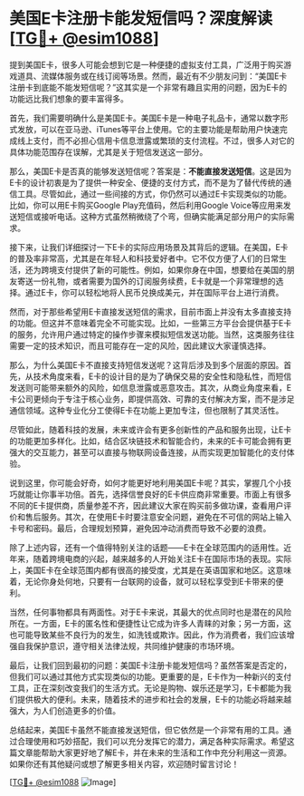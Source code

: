 # 美国E卡注册卡能发短信吗？深度解读[[TG💪+ @esim1088](https://t.me/s/esim1088)]

提到美国E卡，很多人可能会想到它是一种便捷的虚拟支付工具，广泛用于购买游戏道具、流媒体服务或在线订阅等场景。然而，最近有不少朋友问到：“美国E卡注册卡到底能不能发短信呢？”这其实是一个非常有趣且实用的问题，因为E卡的功能远比我们想象的要丰富得多。

首先，我们需要明确什么是美国E卡。美国E卡是一种电子礼品卡，通常以数字形式发放，可以在亚马逊、iTunes等平台上使用。它的主要功能是帮助用户快速完成线上支付，而不必担心信用卡信息泄露或繁琐的支付流程。不过，很多人对它的具体功能范围存在误解，尤其是关于短信发送这一部分。

那么，美国E卡是否真的能够发送短信呢？答案是：**不能直接发送短信**。这是因为E卡的设计初衷是为了提供一种安全、便捷的支付方式，而不是为了替代传统的通信工具。尽管如此，通过一些间接的方式，你仍然可以通过E卡实现类似的功能。比如，你可以用E卡购买Google Play充值码，然后利用Google Voice等应用来发送短信或接听电话。这种方式虽然稍微绕了个弯，但确实能满足部分用户的实际需求。

接下来，让我们详细探讨一下E卡的实际应用场景及其背后的逻辑。在美国，E卡的普及率非常高，尤其是在年轻人和科技爱好者中。它不仅方便了人们的日常生活，还为跨境支付提供了新的可能性。例如，如果你身在中国，想要给在美国的朋友寄送一份礼物，或者需要为国外的订阅服务续费，E卡就是一个非常理想的选择。通过E卡，你可以轻松地将人民币兑换成美元，并在国际平台上进行消费。

然而，对于那些希望用E卡直接发送短信的需求，目前市面上并没有太多直接支持的功能。但这并不意味着完全不可能实现。比如，一些第三方平台会提供基于E卡的服务，允许用户通过特定的操作步骤来模拟短信发送功能。当然，这类服务往往需要一定的技术知识，而且可能存在一定的风险，因此建议大家谨慎选择。

那么，为什么美国E卡不直接支持短信发送呢？这背后涉及到多个层面的原因。首先，从技术角度来看，E卡的设计目的是为了确保交易的安全性和隐私性，而短信发送则可能带来额外的风险，如信息泄露或恶意攻击。其次，从商业角度来看，E卡公司更倾向于专注于核心业务，即提供高效、可靠的支付解决方案，而不是涉足通信领域。这种专业化分工使得E卡在功能上更加专注，但也限制了其灵活性。

尽管如此，随着科技的发展，未来或许会有更多创新性的产品和服务出现，让E卡的功能更加多样化。比如，结合区块链技术和智能合约，未来的E卡可能会拥有更强大的交互能力，甚至可以直接与物联网设备连接，从而实现更加智能化的支付体验。

说到这里，你可能会好奇，如何才能更好地利用美国E卡呢？其实，掌握几个小技巧就能让你事半功倍。首先，选择信誉良好的E卡供应商非常重要。市面上有很多不同的E卡提供商，质量参差不齐，因此建议大家在购买前多做功课，查看用户评价和售后服务。其次，在使用E卡时要注意安全问题，避免在不可信的网站上输入卡号和密码。最后，合理规划预算，避免因冲动消费而导致不必要的浪费。

除了上述内容，还有一个值得特别关注的话题——E卡在全球范围内的适用性。近年来，随着跨境电商的兴起，越来越多的人开始关注E卡在国际市场的表现。实际上，美国E卡在全球范围内都有很高的接受度，尤其是在英语国家和地区。这意味着，无论你身处何地，只要有一台联网的设备，就可以轻松享受到E卡带来的便利。

当然，任何事物都具有两面性。对于E卡来说，其最大的优点同时也是潜在的风险所在。一方面，E卡的匿名性和便捷性让它成为许多人青睐的对象；另一方面，这也可能导致某些不良行为的发生，如洗钱或欺诈。因此，作为消费者，我们应该增强自我保护意识，遵守相关法律法规，共同维护健康的市场环境。

最后，让我们回到最初的问题：美国E卡注册卡能发短信吗？虽然答案是否定的，但我们可以通过其他方式实现类似的功能。更重要的是，E卡作为一种新兴的支付工具，正在深刻改变我们的生活方式。无论是购物、娱乐还是学习，E卡都能为我们提供极大的便利。未来，随着技术的进步和社会的发展，E卡的功能必将越来越强大，为人们创造更多的价值。

总结起来，美国E卡虽然不能直接发送短信，但它依然是一个非常有用的工具。通过合理使用和巧妙搭配，我们可以充分发挥它的潜力，满足各种实际需求。希望这篇文章能帮助大家更好地了解E卡，并在未来的生活和工作中充分利用这一资源。如果你还有其他疑问或想了解更多相关内容，欢迎随时留言讨论！

[[TG💪+ @esim1088](https://t.me/s/esim1088) ![Image](https://i.postimg.cc/4NQfJmqS/Snipaste-2025-05-13-00-14-12.png)]